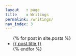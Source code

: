 ```yaml
---
layout   : page
title    : Writings
permalink: /writings/
nav_index: 3
---
```


  <ul class="posts">
    {% for post in site.posts %}
      <li>
        <a class="post-link" href="{{ post.url }}">{{ post.title }}</a>
      </li>
    {% endfor %}
  </ul>
